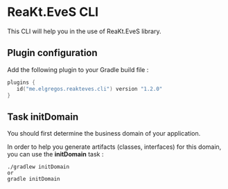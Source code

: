 # ReaKt.EveS CLI
This CLI will help you in the use of ReaKt.EveS library.

## Plugin configuration
Add the following plugin to your Gradle build file :
```kotlin
plugins {
   id("me.elgregos.reakteves.cli") version "1.2.0" 
}
```

## Task initDomain 
You should first determine the business domain of your application.

In order to help you generate artifacts (classes, interfaces) for this domain, you can use the **initDomain** task :
```
./gradlew initDomain
or
gradle initDomain
```